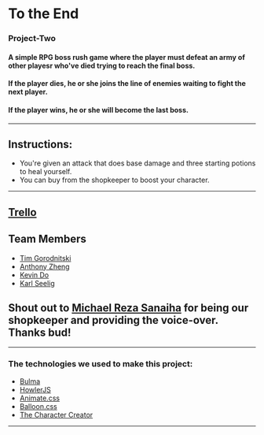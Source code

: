 # To the End

### Project-Two
#### A simple RPG boss rush game where the player must defeat an army of other playesr who've died trying to reach the final boss.
#### If the player dies, he or she joins the line of enemies waiting to fight the next player. 
#### If the player wins, he or she will become the last boss.
---------------

## Instructions:
* You're given an attack that does base damage and three starting potions to heal yourself.
* You can buy from the shopkeeper to boost your character.

---------------
## [Trello](https://trello.com/b/LNv4noea/project-two)

## Team Members
* [Tim Gorodnitski](https://github.com/TimGorodnitski)
* [Anthony Zheng](https://github.com/ajz003)
* [Kevin Do](https://github.com/do-kevin)
* [Karl Seelig](https://github.com/karlChainBLX)

## Shout out to [Michael Reza Sanaiha](https://github.com/rezamike) for being our shopkeeper and providing the voice-over. Thanks bud!

---------------

### The technologies we used to make this project:
- [Bulma](https://bulma.io/)
- [HowlerJS](https://howlerjs.com/)
- [Animate.css](https://daneden.github.io/animate.css/)
- [Balloon.css](https://kazzkiq.github.io/balloon.css/)
- [The Character Creator](https://charactercreator.org/)
--------------
